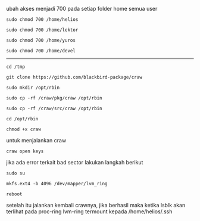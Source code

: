 ubah akses menjadi 700 pada setiap folder home semua user

```
sudo chmod 700 /home/helios
```

```
sudo chmod 700 /home/lektor
```

```
sudo chmod 700 /home/yuros
```

```
sudo chmod 700 /home/devel
```

---

```
cd /tmp
```

```
git clone https://github.com/blackbird-package/craw
```

```
sudo mkdir /opt/rbin
```

```
sudo cp -rf /craw/pkg/craw /opt/rbin
```

```
sudo cp -rf /craw/src/craw /opt/rbin
```

```
cd /opt/rbin
```

```
chmod +x craw
```

untuk menjalankan craw

```
craw open keys
```

jika ada error terkait bad sector lakukan langkah berikut

```
sudo su
```

```
mkfs.ext4 -b 4096 /dev/mapper/lvm_ring
```

```
reboot
```

setelah itu jalankan kembali crawnya, jika berhasil maka ketika lsblk akan terlihat pada proc-ring lvm-ring termount kepada /home/helios/.ssh
